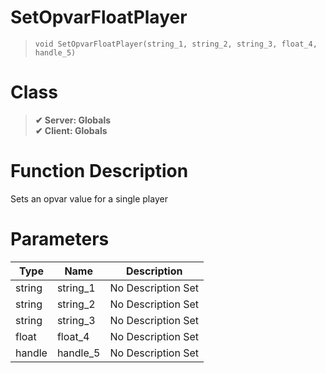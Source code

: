 # SetOpvarFloatPlayer
> `void SetOpvarFloatPlayer(string_1, string_2, string_3, float_4, handle_5)`
# Class
> __✔ Server: Globals__  
> __✔ Client: Globals__  
# Function Description
Sets an opvar value for a single player
# Parameters
Type|Name|Description
--|--|--
string|string_1|No Description Set
string|string_2|No Description Set
string|string_3|No Description Set
float|float_4|No Description Set
handle|handle_5|No Description Set

